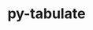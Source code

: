 ---
title: "py-tabulate"
layout: cache
categories: [package, develop-2024-06-02]
meta: {"versions": ["0.8.9"], "compilers": ["gcc@=7.3.1", "gcc@=7.5.0"], "oss": ["amzn2", "ubuntu18.04"], "platforms": ["linux"], "targets": ["aarch64", "neoverse_n1", "x86_64_v3"], "stacks": ["aws-isc", "aws-isc-aarch64", "radiuss", "root"], "num_specs": 5, "num_specs_by_stack": {"root": 5, "aws-isc-aarch64": 2, "aws-isc": 1, "radiuss": 2}}
spec_details: [{"hash": "6kjj3hv4rstfbo7y2423fjeciudpnyfx", "compiler": "gcc@=7.3.1", "versions": ["0.8.9"], "os": "amzn2", "platform": "linux", "target": "aarch64", "variants": ["build_system=python_pip"], "stacks": ["root", "aws-isc-aarch64"], "size": "-", "tarball": "https://binaries.spack.io/develop-2024-06-02/build_cache/linux-amzn2-aarch64/gcc-7.3.1/py-tabulate-0.8.9/linux-amzn2-aarch64-gcc-7.3.1-py-tabulate-0.8.9-6kjj3hv4rstfbo7y2423fjeciudpnyfx.spack"}, {"hash": "7p36m7or5ifxhjcxqishxvhzixly5nxw", "compiler": "gcc@=7.3.1", "versions": ["0.8.9"], "os": "amzn2", "platform": "linux", "target": "neoverse_n1", "variants": ["build_system=python_pip"], "stacks": ["root", "aws-isc-aarch64"], "size": "-", "tarball": "https://binaries.spack.io/develop-2024-06-02/build_cache/linux-amzn2-neoverse_n1/gcc-7.3.1/py-tabulate-0.8.9/linux-amzn2-neoverse_n1-gcc-7.3.1-py-tabulate-0.8.9-7p36m7or5ifxhjcxqishxvhzixly5nxw.spack"}, {"hash": "umnjobq6d4vifehneuqee43fyf3s3k45", "compiler": "gcc@=7.3.1", "versions": ["0.8.9"], "os": "amzn2", "platform": "linux", "target": "x86_64_v3", "variants": ["build_system=python_pip"], "stacks": ["root", "aws-isc"], "size": "-", "tarball": "https://binaries.spack.io/develop-2024-06-02/build_cache/linux-amzn2-x86_64_v3/gcc-7.3.1/py-tabulate-0.8.9/linux-amzn2-x86_64_v3-gcc-7.3.1-py-tabulate-0.8.9-umnjobq6d4vifehneuqee43fyf3s3k45.spack"}, {"hash": "zeundy7vkqkgx4xluslzbydcgxcza6wz", "compiler": "gcc@=7.5.0", "versions": ["0.8.9"], "os": "ubuntu18.04", "platform": "linux", "target": "x86_64_v3", "variants": ["build_system=python_pip"], "stacks": ["root", "radiuss"], "size": "-", "tarball": "https://binaries.spack.io/develop-2024-06-02/build_cache/linux-ubuntu18.04-x86_64_v3/gcc-7.5.0/py-tabulate-0.8.9/linux-ubuntu18.04-x86_64_v3-gcc-7.5.0-py-tabulate-0.8.9-zeundy7vkqkgx4xluslzbydcgxcza6wz.spack"}, {"hash": "kwxgdxbra2uwf2maijezdv3up6jrgkqh", "compiler": "gcc@=7.5.0", "versions": ["0.8.9"], "os": "ubuntu18.04", "platform": "linux", "target": "x86_64_v3", "variants": ["build_system=python_pip"], "stacks": ["root", "radiuss"], "size": "-", "tarball": "https://binaries.spack.io/develop-2024-06-02/build_cache/linux-ubuntu18.04-x86_64_v3/gcc-7.5.0/py-tabulate-0.8.9/linux-ubuntu18.04-x86_64_v3-gcc-7.5.0-py-tabulate-0.8.9-kwxgdxbra2uwf2maijezdv3up6jrgkqh.spack"}]
---